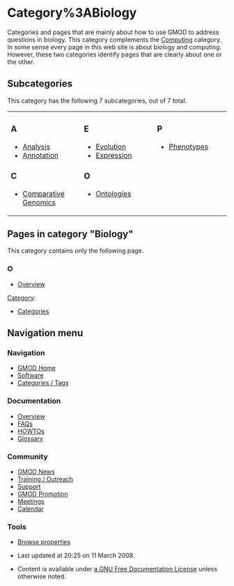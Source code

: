 



<span id="top"></span>




# <span dir="auto">Category%3ABiology</span>









Categories and pages that are mainly about how to use GMOD to address
questions in biology. This category complements the
[Computing](Category%3AComputing "Category%3AComputing") category. In some
sense every page in this web site is about biology and computing.
However, these two categories identify pages that are clearly about one
or the other.


## Subcategories

This category has the following 7 subcategories, out of 7 total.



<table style="width: 100%;">
<colgroup>
<col style="width: 33%" />
<col style="width: 33%" />
<col style="width: 33%" />
</colgroup>
<tbody>
<tr class="odd" style="vertical-align: top;">
<td style="width: 33.3%"><h3 id="a">A</h3>
<ul>
<li><a href="Category%3AAnalysis"
title="Category%3AAnalysis">Analysis</a></li>
<li><a href="Category%3AAnnotation"
title="Category%3AAnnotation">Annotation</a></li>
</ul>
<h3 id="c">C</h3>
<ul>
<li><a href="Category%3AComparative_Genomics"
title="Category%3AComparative Genomics">Comparative Genomics</a></li>
</ul></td>
<td style="width: 33.3%"><h3 id="e">E</h3>
<ul>
<li><a href="Category%3AEvolution"
title="Category%3AEvolution">Evolution</a></li>
<li><a href="Category%3AExpression"
title="Category%3AExpression">Expression</a></li>
</ul>
<h3 id="o">O</h3>
<ul>
<li><a href="Category%3AOntologies"
title="Category%3AOntologies">Ontologies</a></li>
</ul></td>
<td style="width: 33.3%"><h3 id="p">P</h3>
<ul>
<li><a href="Category%3APhenotypes"
title="Category%3APhenotypes">Phenotypes</a></li>
</ul></td>
</tr>
</tbody>
</table>




## Pages in category "Biology"

This category contains only the following page.



### O

- [Overview](Overview "Overview")







[Category](Special%3ACategories "Special%3ACategories"):

- [Categories](Category%3ACategories "Category%3ACategories")






## Navigation menu









### Navigation



- <span id="n-GMOD-Home">[GMOD Home](Main_Page)</span>
- <span id="n-Software">[Software](GMOD_Components)</span>
- <span id="n-Categories-.2F-Tags">[Categories /
  Tags](Categories)</span>




### Documentation



- <span id="n-Overview">[Overview](Overview)</span>
- <span id="n-FAQs">[FAQs](Category%3AFAQ)</span>
- <span id="n-HOWTOs">[HOWTOs](Category%3AHOWTO)</span>
- <span id="n-Glossary">[Glossary](Glossary)</span>




### Community



- <span id="n-GMOD-News">[GMOD News](GMOD_News)</span>
- <span id="n-Training-.2F-Outreach">[Training /
  Outreach](Training_and_Outreach)</span>
- <span id="n-Support">[Support](Support)</span>
- <span id="n-GMOD-Promotion">[GMOD Promotion](GMOD_Promotion)</span>
- <span id="n-Meetings">[Meetings](Meetings)</span>
- <span id="n-Calendar">[Calendar](Calendar)</span>




### Tools

- <span id="t-smwbrowselink"><a href="Special%253ABrowse/Category%3ABiology" rel="smw-browse">Browse
  properties</a></span>



- <span id="footer-info-lastmod">Last updated at 20:25 on 11 March
  2008.</span>
<!-- - <span id="footer-info-viewcount">16,187 page views.</span> -->
- <span id="footer-info-copyright">Content is available under
  <a href="http://www.gnu.org/licenses/fdl-1.3.html" class="external"
  rel="nofollow">a GNU Free Documentation License</a> unless otherwise
  noted.</span>

<!-- -->



<!-- -->




